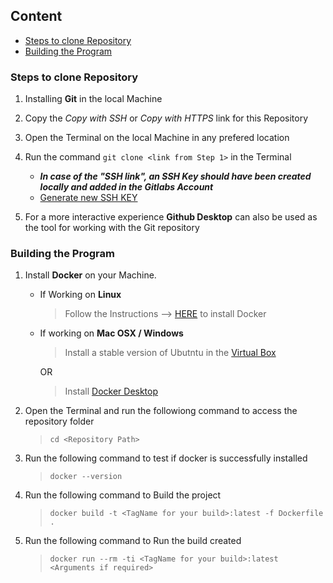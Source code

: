 ## Content
* [Steps to clone Repository](#steps-to-clone-Repository)
* [Building the Program](#building-the-program)



### Steps to clone Repository

1.  Installing **Git** in the local Machine

2.  Copy the *Copy with SSH* or *Copy with HTTPS* link for this Repository

3.  Open the Terminal on the local Machine in any prefered location

4.  Run the command `git clone <link from Step 1>` in the Terminal
    *  **_In case of the "SSH link", an SSH Key should have been created locally and added in the Gitlabs Account_**
    *  [Generate new SSH KEY](https://git.chalmers.se/help/ssh/README#generating-a-new-ssh-key-pair)

5.  For a more interactive experience **Github Desktop** can also be used as the tool for working with the Git repository

### Building the Program
1.  Install **Docker** on your Machine.
    *   If Working on **Linux**
        >   Follow the Instructions --> [HERE](https://docs.docker.com/install/linux/docker-ce/ubuntu/) to install Docker
    *   If working on **Mac OSX / Windows**
        >   Install a stable version of Ubutntu in the [Virtual Box](https://tecadmin.net/install-ubuntu-on-virtualbox/)

        OR
        >   Install [Docker Desktop](https://www.docker.com/get-started)
2.  Open the Terminal and run the followiong command to access the repository folder
    >   `cd <Repository Path>`

3.  Run the following command to test if docker is successfully installed
    >    `docker --version`

4.  Run the following command to Build the project
    >   `docker build -t <TagName for your build>:latest -f Dockerfile .`

5.  Run the following command to Run the build created
    >   `docker run --rm -ti <TagName for your build>:latest <Arguments if required>`
